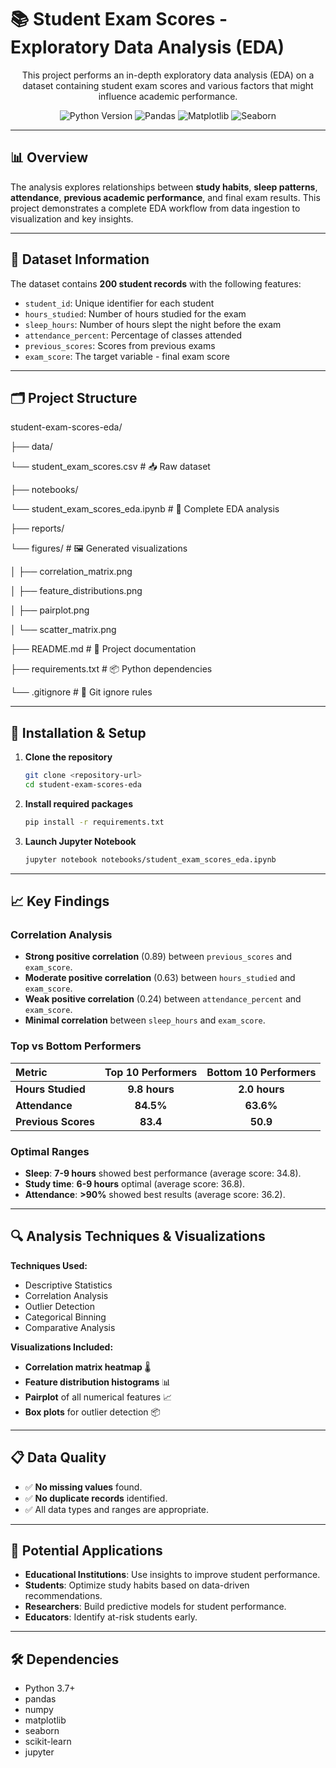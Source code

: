 # 📚 Student Exam Scores - Exploratory Data Analysis (EDA)

<p align="center">
  This project performs an in-depth exploratory data analysis (EDA) on a dataset containing student exam scores and various factors that might influence academic performance.
</p>
<p align="center">
  <img src="https://img.shields.io/badge/Python-3.7%2B-blue" alt="Python Version">
  <img src="https://img.shields.io/badge/Pandas-lightgrey" alt="Pandas">
  <img src="https://img.shields.io/badge/Matplotlib-red" alt="Matplotlib">
  <img src="https://img.shields.io/badge/Seaborn-blueviolet" alt="Seaborn">
</p>

---

## 📊 Overview

The analysis explores relationships between **study habits**, **sleep patterns**, **attendance**, **previous academic performance**, and final exam results. This project demonstrates a complete EDA workflow from data ingestion to visualization and key insights.

---

## 📁 Dataset Information

The dataset contains **200 student records** with the following features:

* `student_id`: Unique identifier for each student
* `hours_studied`: Number of hours studied for the exam
* `sleep_hours`: Number of hours slept the night before the exam
* `attendance_percent`: Percentage of classes attended
* `previous_scores`: Scores from previous exams
* `exam_score`: The target variable - final exam score

---

## 🗂️ Project Structure

student-exam-scores-eda/

├── data/

   └── student_exam_scores.csv          # 📥 Raw dataset

├── notebooks/

   └── student_exam_scores_eda.ipynb    # 📝 Complete EDA analysis

├── reports/

   └── figures/                         # 🖼️ Generated visualizations

│       ├── correlation_matrix.png

│       ├── feature_distributions.png

│       ├── pairplot.png

│       └── scatter_matrix.png

├── README.md                            # 📄 Project documentation

├── requirements.txt                     # 📦 Python dependencies

└── .gitignore                           # 🚫 Git ignore rules

---

## 🚀 Installation & Setup

1.  **Clone the repository**
    ```bash
    git clone <repository-url>
    cd student-exam-scores-eda
    ```
2.  **Install required packages**
    ```bash
    pip install -r requirements.txt
    ```
3.  **Launch Jupyter Notebook**
    ```bash
    jupyter notebook notebooks/student_exam_scores_eda.ipynb
    ```

---

## 📈 Key Findings

### **Correlation Analysis**

* **Strong positive correlation** (0.89) between `previous_scores` and `exam_score`.
* **Moderate positive correlation** (0.63) between `hours_studied` and `exam_score`.
* **Weak positive correlation** (0.24) between `attendance_percent` and `exam_score`.
* **Minimal correlation** between `sleep_hours` and `exam_score`.

### **Top vs Bottom Performers**

| Metric | Top 10 Performers | Bottom 10 Performers |
| :--- | :---: | :---: |
| **Hours Studied** | **9.8 hours** | **2.0 hours** |
| **Attendance** | **84.5%** | **63.6%** |
| **Previous Scores** | **83.4** | **50.9** |

### **Optimal Ranges**

* **Sleep**: **7-9 hours** showed best performance (average score: 34.8).
* **Study time**: **6-9 hours** optimal (average score: 36.8).
* **Attendance**: **>90%** showed best results (average score: 36.2).

---

## 🔍 Analysis Techniques & Visualizations

**Techniques Used:**
* Descriptive Statistics
* Correlation Analysis
* Outlier Detection
* Categorical Binning
* Comparative Analysis

**Visualizations Included:**
* **Correlation matrix heatmap** 🌡️
* **Feature distribution histograms** 📊
* **Pairplot** of all numerical features 📈
* **Box plots** for outlier detection 📦

---

## 📋 Data Quality

* ✅ **No missing values** found.
* ✅ **No duplicate records** identified.
* ✅ All data types and ranges are appropriate.

---

## 🎯 Potential Applications

* **Educational Institutions**: Use insights to improve student performance.
* **Students**: Optimize study habits based on data-driven recommendations.
* **Researchers**: Build predictive models for student performance.
* **Educators**: Identify at-risk students early.

---

## 🛠️ Dependencies

* Python 3.7+
* pandas
* numpy
* matplotlib
* seaborn
* scikit-learn
* jupyter

